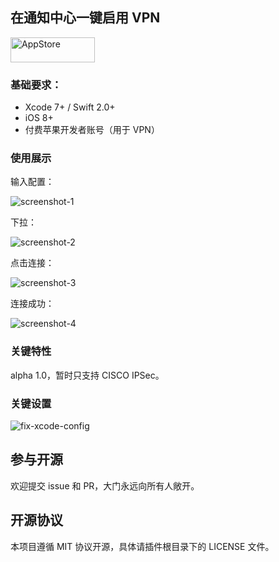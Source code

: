 在通知中心一键启用 VPN
----------

[<img src="https://cloud.githubusercontent.com/assets/219689/5575342/963e0ee8-9013-11e4-8091-7ece67d64729.png" width="135" height="40" alt="AppStore"/>](https://itunes.apple.com/app/yi-jian-vpn-zai-xia-la-tong/id1063286554)

### 基础要求：

* Xcode 7+ / Swift 2.0+
* iOS 8+
* 付费苹果开发者账号（用于 VPN）

### 使用展示

输入配置：

![screenshot-1](https://raw.githubusercontent.com/johnlui/FireUpYourVPN/master/images/screenshot-1.png)

下拉：

![screenshot-2](https://raw.githubusercontent.com/johnlui/FireUpYourVPN/master/images/screenshot-2.png)

点击连接：

![screenshot-3](https://raw.githubusercontent.com/johnlui/FireUpYourVPN/master/images/screenshot-3.png)

连接成功：

![screenshot-4](https://raw.githubusercontent.com/johnlui/FireUpYourVPN/master/images/screenshot-4.png)

### 关键特性

alpha 1.0，暂时只支持 CISCO IPSec。

### 关键设置

![fix-xcode-config](https://raw.githubusercontent.com/johnlui/FireUpYourVPN/master/images/fix-xcode-config.png)

## 参与开源

欢迎提交 issue 和 PR，大门永远向所有人敞开。

## 开源协议

本项目遵循 MIT 协议开源，具体请插件根目录下的 LICENSE 文件。